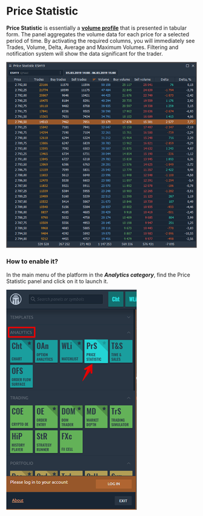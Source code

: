 # Price Statistic

**Price Statistic** is essentially a [**volume profile**](chart/volume-analysis-tools/volume-profiles.md) that is presented in tabular form. The panel aggregates the volume data for each price for a selected period of time. By activating the required columns, you will immediately see Trades, Volume, Delta, Average and Maximum Volumes. Filtering and notification system will show the data significant for the trader.

![General view of Price Statistic panel](../.gitbook/assets/price-statistic-general-view.png)

### How to enable it?

In the main menu of the platform in the _**Analytics category**_, find the Price Statistic panel and click on it to launch it.

![Launch the Price Statistic panel](../.gitbook/assets/launch-price-statistic.png)

